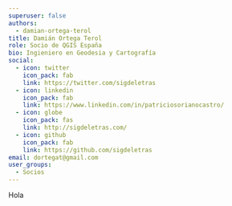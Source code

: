 ```yaml
---
superuser: false
authors:
  - damian-ortega-terol
title: Damián Ortega Terol
role: Socio de QGIS España
bio: Ingieniero en Geodesia y Cartografía
social:
  - icon: twitter
    icon_pack: fab
    link: https://twitter.com/sigdeletras
  - icon: linkedin
    icon_pack: fab
    link: https://www.linkedin.com/in/patriciosorianocastro/
  - icon: globe
    icon_pack: fas
    link: http://sigdeletras.com/
  - icon: github
    icon_pack: fab
    link: https://github.com/sigdeletras
email: dortegat@gmail.com
user_groups:
  - Socios
---
```


Hola
